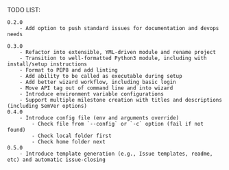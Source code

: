 TODO LIST:

    0.2.0
        - Add option to push standard issues for documentation and devops needs

    0.3.0
        - Refactor into extensible, YML-driven module and rename project
        - Transition to well-formatted Python3 module, including with install/setup instructions
        - Format to PEP8 and add linting
        - Add ability to be called as executable during setup
        - Add better wizard workflow, including basic login
        - Move API tag out of command line and into wizard
        - Introduce environment variable configurations
        - Support multiple milestone creation with titles and descriptions (including SemVer options)
    0.4.0
        - Introduce config file (env and arguments override)
            - Check file from `--config` or `-c` option (fail if not found)
            - Check local folder first
            - Check home folder next
    0.5.0
        - Introduce template generation (e.g., Issue templates, readme, etc) and automatic issue-closing
